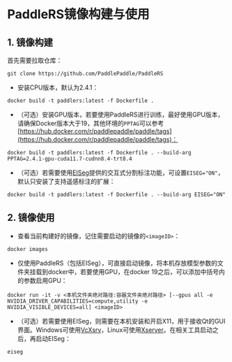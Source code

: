 # PaddleRS镜像构建与使用

## 1. 镜像构建

首先需要拉取仓库：

```shell
git clone https://github.com/PaddlePaddle/PaddleRS
```

- 安装CPU版本，默认为2.4.1：

```shell
docker build -t paddlers:latest -f Dockerfile .
```

- （可选）安装GPU版本，若要使用PaddleRS进行训练，最好使用GPU版本，请确保Docker版本大于19，其他环境的`PPTAG`可以参考[https://hub.docker.com/r/paddlepaddle/paddle/tags](https://hub.docker.com/r/paddlepaddle/paddle/tags)：

```shell
docker build -t paddlers:latest -f Dockerfile . --build-arg PPTAG=2.4.1-gpu-cuda11.7-cudnn8.4-trt8.4
```

- （可选）若需要使用[EISeg](https://github.com/PaddlePaddle/PaddleSeg/tree/develop/EISeg)提供的交互式分割标注功能，可设置`EISEG="ON"`，默认只安装了支持遥感标注的扩展：

```shell
docker build -t paddlers:latest -f Dockerfile . --build-arg EISEG="ON"
```

## 2. 镜像使用

- 查看当前构建好的镜像，记住需要启动的镜像的`<imageID>`：

```shell
docker images
```

- 仅使用PaddleRS（包括EISeg），可直接启动镜像，将本机存放模型参数的文件夹挂载到docker中，若要使用GPU，在docker 19之后，可以添加中括号内的参数启用GPU：

```shell
docker run -it -v <本机文件夹绝对路径:容器文件夹绝对路径> [--gpus all -e NVIDIA_DRIVER_CAPABILITIES=compute,utility -e NVIDIA_VISIBLE_DEVICES=all] <imageID>
```

- （可选）若需要使用EISeg，则需要在本机安装和开启X11，用于接收Qt的GUI界面。Windows可使用[VcXsrv](https://sourceforge.net/projects/vcxsrv/)，Linux可使用[Xserver](https://blog.csdn.net/a806689294/article/details/111462627)。在相关工具启动之后，再启动EISeg：

```shell
eiseg
```
